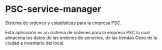 # PSC-service-manager
Sistema de ordenes y estadísticas para la empresa PSC.

Esta aplicación es un sistema de ordenes para la empresa PSC la cual almacena los datos de las ordenes de servicios, de las tiendas Oxxo de la ciudad e inventario del local.

